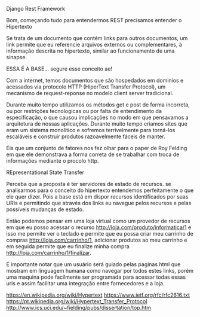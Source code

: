 Django Rest Framework

Bom, começando tudo para entendermos REST precisamos entender o Hipertexto

Se trata de um documento que contém links para outros documentos, um link permite que eu referencie arquivos externos ou complementares, à informação descrita no hipertexto, similar ao funcionamento de uma sinapse.

ESSA É A BASE... segure esse conceito ae!

Com a internet, temos documentos que são hospedados em dominios e acessados via protocolo HTTP (HiperText Transfer Protocol), um mecanismo de request-reponse no modelo client server tradicional.

Durante muito tempo utilizamos os métodos get e post de forma incorreta, ou por restrições tecnologicas ou por falta de entendimento da especificação, o que causou implicações no modo em que pensavamos a arquitetura de nossas aplicações. Durante muito tempo criamos sites que eram um sistema monolitico e sofremos terrivelmente para torná-los escaláveis e construir produtos razoavelmente fáceis de manter.

Éis que um conjunto de fatores nos fez olhar para o paper de Roy Felding em que ele demonstrava a forma correta de se trabalhar com troca de informações mediante o procolo http.

REpresentational State Transfer

Perceba que a proposta é ter servidores de estado de recursos. se analisarmos para o conceito do hipertexto entendemos perfeitamente o que ele quer dizer. Pois a base está em dispor recursos identificados por suas URIs e permitindo que através dos links eu navegue pelos recursos e pelas possíveis mudanças de estado.

Então podemos pensar em uma loja virtual como um provedor de recursos em que eu posso acessar o recurso http://loja.com/produto/informatica/1 e isso me permite ver o teclado e permite que eu possa criar meu carrinho de compras http://loja.com/carrinho/1, adicionar produtos ao meu carrinho e em seguida permite que eu finalize minha compra http://loja.com/carrinho/1/finalizar.


É importante notar que um usuário será guiado pelas paginas html que mostram em linguagem humana como navegar por todos estes links, porém uma maquina pode facilmente ser programada para acessar todas essas uris e assim facilitar uma integração entre fornecedores e a loja.



https://en.wikipedia.org/wiki/Hypertext
https://www.ietf.org/rfc/rfc2616.txt
https://pt.wikipedia.org/wiki/Hypertext_Transfer_Protocol
http://www.ics.uci.edu/~fielding/pubs/dissertation/top.htm

